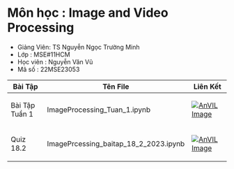 # Môn học   : Image and Video Processing 
- Giảng Viên: TS Nguyễn Ngọc Trường Minh
- Lớp       : MSE#11HCM
- Học viên  : Nguyễn Văn Vũ
- Mã số     : 22MSE23053


| Bài Tập | Tên File | Liên Kết|
|------|:--------:|---------|
|<p align="left">Bài Tập Tuần 1 </p> | <p align="left">ImageProcessing_Tuan_1.ipynb</p> |[![AnVIL Image](https://colab.research.google.com/assets/colab-badge.svg)](https://colab.research.google.com/github/nguyenvudev20/mse22.imageprocessing/blob/main/ImageProcessing_Tuan_1.ipynb)|
|<p align="left">Quiz 18.2 </p> | <p align="left">ImagePrcessing_baitap_18_2_2023.ipynb</p> |[![AnVIL Image](https://colab.research.google.com/assets/colab-badge.svg)](https://colab.research.google.com/github/nguyenvudev20/mse22.imageprocessing/blob/main/ImagePrcessing_baitap_18_2_2023.ipynb)|

